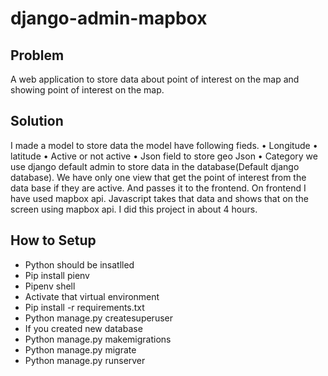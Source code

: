 # django-admin-mapbox

## Problem
A web application to store data about point of interest on the map and showing point of interest on the map.

## Solution
I made a model to store data the model have following fieds.
  • Longitude
  • latitude
  • Active or not active
  • Json field to store geo Json
  • Category
we use django default admin to store data in the database(Default django database). We have only one view that get the point of interest from the data base if they are active. And passes it to the frontend. On
frontend I have used mapbox api. Javascript takes that data and shows that on the screen using mapbox api. I did this project in about 4 hours.

## How to Setup
- Python should be insatlled
- Pip install pienv
- Pipenv shell
- Activate that virtual environment
- Pip install -r requirements.txt
- Python manage.py createsuperuser
- If you created new database
- Python manage.py makemigrations
- Python manage.py migrate
- Python manage.py runserver
